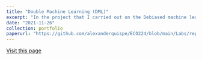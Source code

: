 ```yaml
---
title: "Double Machine Learning (DML)"
excerpt: "In the project that I carried out on the Debiased machine learning methodology, I focused on estimating and finding the coefficients and standard errors of a small sample of the database found in the following link. To achieve this, statistical models such as Lasso, Random Forest, Post-Lasso, Ridge among others were carried out. For more information, visit the following link."
date: "2021-11-26"
collection: portfolio
paperurl: "https://github.com/alexanderquispe/ECO224/blob/main/Labs/replication_6/Debiased_ML_Erik_R.ipynb"
---
```


[Visit this page](https://github.com/alexanderquispe/ECO224/blob/main/Labs/replication_6/Debiased_ML_Erik_R.ipynb)
